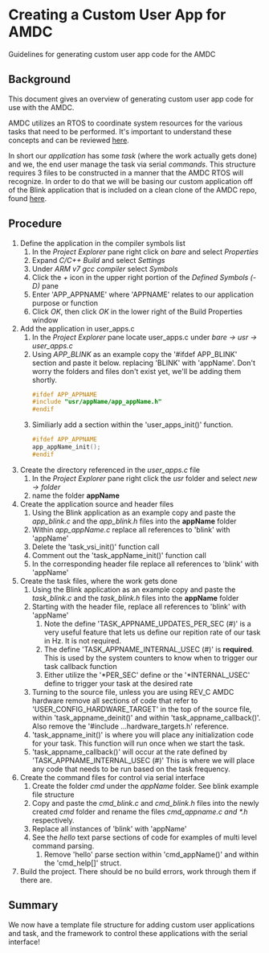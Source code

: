# Creating a Custom User App for AMDC

Guidelines for generating custom user app code for the AMDC

## Background

This document gives an overview of generating custom user app code for use with the AMDC. 

AMDC utilizes an RTOS to coordinate system resources for the various tasks that need to be performed. It's important to understand these concepts and can be reviewed [here](https://github.com/Severson-Group/AMDC-Firmware/blob/develop/docs/Firmware-Arch-System.md).

In short our _application_ has some _task_ (where the work actually gets done) and we, the end user manage the task via serial _commands_. This structure requires 3 files to be constructed in a manner that the AMDC RTOS will recognize. In order to do that we will be basing our custom application off of the Blink application that is included on a clean clone of the AMDC repo, found [here](https://github.com/Severson-Group/AMDC-Firmware/blob/develop/docs/Create-Private-Repo.md). 

## Procedure

1. Define the application in the compiler symbols list
    1. In the _Project Explorer_ pane right click on _bare_ and select _Properties_
    2. Expand _C/C++ Build_ and select _Settings_
    3. Under _ARM v7 gcc compiler_ select _Symbols_ 
    4. Click the _+_ icon in the upper right portion of the _Defined Symbols (-D)_ pane
    5. Enter 'APP_APPNAME' where 'APPNAME' relates to our application purpose or function
    6. Click _OK_, then click _OK_ in the lower right of the Build Properties window 
2. Add the application in user_apps.c
    1. In the _Project Explorer_ pane locate user_apps.c under _bare -> usr -> user_apps.c_
    2. Using _APP_BLINK_ as an example copy the '#ifdef APP_BLINK' section and paste it below. replacing 'BLINK' with 'appName'. Don't worry the folders and files don't exist yet, we'll be adding them shortly. 
        ```C
        #ifdef APP_APPNAME
        #include "usr/appName/app_appName.h"
        #endif
        ```
    3. Similiarly add a section within the 'user_apps_init()' function. 
        ```C
        #ifdef APP_APPNAME
        app_appName_init();
        #endif
        ```
3. Create the directory referenced in the _user_apps.c_ file
    1. In the _Project Explorer_ pane right click the _usr_ folder and select _new -> folder_
    2. name the folder **appName**
4. Create the application source and header files
    1. Using the Blink application as an example copy and paste the _app_blink.c_ and the _app_blink.h_ files into the **appName** folder
    2. Within _app_appName.c_ replace all references to 'blink' with 'appName'
    1. Delete the 'task_vsi_init()' function call
    1. Comment out the 'task_appName_init()' function call
    1. In the corresponding header file replace all references to 'blink' with 'appName'
5. Create the task files, where the work gets done
    1. Using the Blink application as an example copy and paste the _task_blink.c_ and the _task_blink.h_ files into the **appName** folder
    1. Starting with the header file, replace all references to 'blink' with 'appName'
        1. Note the define 'TASK_APPNAME_UPDATES_PER_SEC (#)'  is a very useful feature that lets us define our repition rate of our task in Hz. It is not required. 
        1. The define 'TASK_APPNAME_INTERNAL_USEC (#)'  is **required**. This is used by the system counters to know when to trigger our task callback function
        1. Either utilize the '*PER_SEC' define or the '*INTERNAL_USEC' define to trigger your task at the desired rate
    1. Turning to the source file, unless you are using REV_C AMDC hardware remove all sections of code that refer to 'USER_CONFIG_HARDWARE_TARGET' in the top of the source file, within 'task_appname_deinit()' and within 'task_appname_callback()'. Also remove the '#include ...hardware_targets.h' reference. 
    1. 'task_appname_init()' is where you will place any initialization code for your task. This function will run once when we start the task. 
    1. 'task_appname_callback()' will occur at the rate defined by 'TASK_APPNAME_INTERNAL_USEC (#)' This is where we will place any code that needs to be run based on the task frequency. 
1. Create the command files for control via serial interface
    1. Create the folder _cmd_ under the _appName_ folder. See blink example file structure
    1. Copy and paste the _cmd_blink.c_ and _cmd_blink.h_ files into the newly created _cmd_ folder and rename the files _cmd_appname.c and *.h_ respectively. 
    1. Replace all instances of 'blink' with 'appName'
    1. See the _hello_ text parse sections of code for examples of multi level command parsing. 
        1. Remove 'hello' parse section within 'cmd_appName()' and within the 'cmd_help[]' struct. 
1. Build the project. There should be no build errors, work through them if there are. 

## Summary

We now have a template file structure for adding custom user applications and task, and the framework to control these applications with the serial interface!
